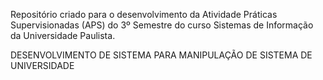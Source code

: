 Repositório criado para o desenvolvimento da Atividade Práticas Supervisionadas (APS) do 3º Semestre do curso Sistemas de Informação da Universidade Paulista.

DESENVOLVIMENTO DE SISTEMA PARA MANIPULAÇÃO DE SISTEMA DE 
UNIVERSIDADE